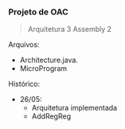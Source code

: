 ### Projeto de OAC
> Arquitetura 3
> Assembly 2

Arquivos: 
-   Architecture.java.
-   MicroProgram


Histórico:

-   26/05: 
    -   Arquitetura implementada
    -   AddRegReg
